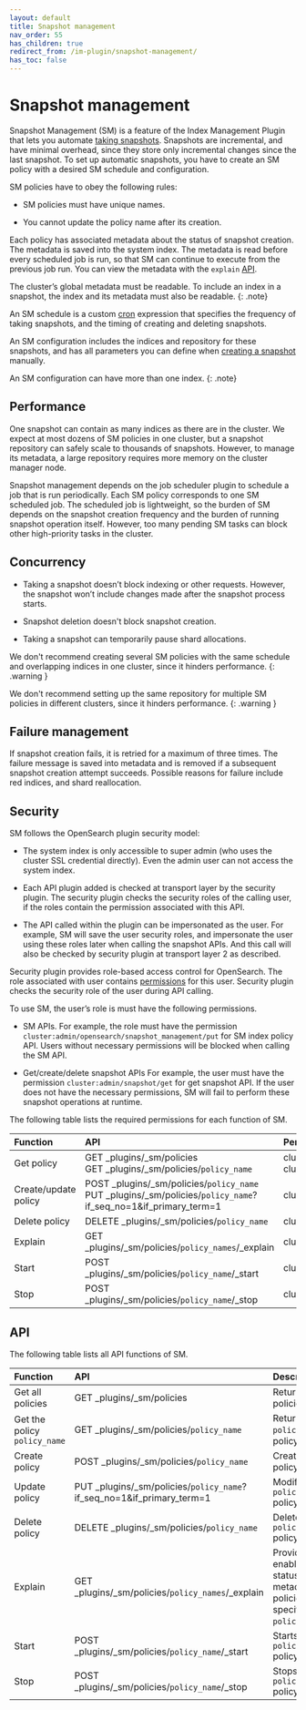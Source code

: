 ```yaml
---
layout: default
title: Snapshot management
nav_order: 55
has_children: true
redirect_from: /im-plugin/snapshot-management/
has_toc: false
---
```


# Snapshot management

Snapshot Management (SM) is a feature of the Index Management Plugin that lets you automate [taking snapshots]({{site.url}}{{site.baseurl}}/opensearch/snapshot-restore#take-snapshots). Snapshots are incremental, and have minimal overhead, since they store only incremental changes since the last snapshot. To set up automatic snapshots, you have to create an SM policy with a desired SM schedule and configuration. 

SM policies have to obey the following rules:

- SM policies must have unique names. 

- You cannot update the policy name after its creation. 

Each policy has associated metadata about the status of snapshot creation. The metadata is saved into the system index. The metadata is read before every scheduled job is run, so that SM can continue to execute from the previous job run. You can view the metadata with the `explain` [API](#API).

The cluster’s global metadata must be readable. To include an index in a snapshot, the index and its metadata must also be readable.
{: .note}

An SM schedule is a custom [cron]({{site.url}}{{site.baseurl}}/monitoring-plugins/alerting/cron) expression that specifies the frequency of taking snapshots, and the timing of creating and deleting snapshots. 

An SM configuration includes the indices and repository for these snapshots, and has all parameters you can define when [creating a snapshot]({{site.url}}{{site.baseurl}}/opensearch/snapshot-restore#take-snapshots) manually. 

An SM configuration can have more than one index.
{: .note}

## Performance 

One snapshot can contain as many indices as there are in the cluster. We expect at most dozens of SM policies in one cluster, but a snapshot repository can safely scale to thousands of snapshots. However, to manage its metadata, a large repository requires more memory on the cluster manager node. 

Snapshot management depends on the job scheduler plugin to schedule a job that is run periodically. Each SM policy corresponds to one SM scheduled job. The scheduled job is lightweight, so the burden of SM depends on the snapshot creation frequency and the burden of running snapshot operation itself. However, too many pending SM tasks can block other high-priority tasks in the cluster.

## Concurrency 

- Taking a snapshot doesn’t block indexing or other requests. However, the snapshot won’t include changes made after the snapshot process starts. 

- Snapshot deletion doesn't block snapshot creation.

- Taking a snapshot can temporarily pause shard allocations. 

We don't recommend creating several SM policies with the same schedule and overlapping indices in one cluster, since it hinders performance. 
{: .warning }

We don't recommend setting up the same repository for multiple SM policies in different clusters, since it hinders performance. 
{: .warning }

## Failure management

If snapshot creation fails, it is retried for a maximum of three times. The failure message is saved into metadata and is removed if a subsequent snapshot creation attempt succeeds. Possible reasons for failure include red indices, and shard reallocation.

## Security

SM follows the OpenSearch plugin security model:

- The system index is only accessible to super admin (who uses the cluster SSL credential directly). Even the admin user can not access the system index.
    
- Each API plugin added is checked at transport layer by the security plugin. The security plugin checks the security roles of the calling user, if the roles contain the permission associated with this API.
    
- The API called within the plugin can be impersonated as the user. For example, SM will save the user security roles, and impersonate the user using these roles later when calling the snapshot APIs. And this call will also be checked by security plugin at transport layer 2 as described.

Security plugin provides role-based access control for OpenSearch. The role associated with user contains [permissions]({{site.url}}{{site.baseurl}}/security-plugin/access-control/permissions) for this user. Security plugin checks the security role of the user during API calling.

To use SM, the user’s role is must have the following permissions.

- SM APIs. For example, the role must have the permission `cluster:admin/opensearch/snapshot_management/put` for SM index policy API. Users without necessary permissions will be blocked when calling the SM API.

- Get/create/delete snapshot APIs For example, the user must have the permission `cluster:admin/snapshot/get` for get snapshot API. If the user does not have the necessary permissions, SM will fail to perform these snapshot operations at runtime.

The following table lists the required permissions for each function of SM.

Function | API | Permission
:--- | :--- | :---
Get policy | GET _plugins/_sm/policies<br>GET _plugins/_sm/policies/`policy_name` | cluster:admin/opensearch/snapshot_management/policy/get<br>cluster:admin/opensearch/snapshot_management/policy/search 
Create/update policy | POST _plugins/_sm/policies/`policy_name`<br> PUT _plugins/_sm/policies/`policy_name`?if_seq_no=1&if_primary_term=1 | cluster:admin/opensearch/snapshot_management/policy/write
Delete policy | DELETE  _plugins/_sm/policies/`policy_name` | cluster:admin/opensearch/snapshot_management/policy/delete
Explain | GET _plugins/_sm/policies/`policy_names`/_explain | cluster:admin/opensearch/snapshot_management/policy/explain
Start | POST  _plugins/_sm/policies/`policy_name`/_start | cluster:admin/opensearch/snapshot_management/policy/start
Stop| POST  _plugins/_sm/policies/`policy_name`/_stop | cluster:admin/opensearch/snapshot_management/policy/stop


## API

The following table lists all API functions of SM.

Function | API | Description
:--- | :--- | :---
Get all policies | GET _plugins/_sm/policies | Returns all SM policies.
Get the policy `policy_name` | GET _plugins/_sm/policies/`policy_name` | Returns the `policy_name` SM policy.
Create policy | POST _plugins/_sm/policies/`policy_name` | Creates an SM policy.
Update policy | PUT _plugins/_sm/policies/`policy_name`?if_seq_no=1&if_primary_term=1 | Modifies the `policy_name` policy.
Delete policy | DELETE  _plugins/_sm/policies/`policy_name` | Deletes the `policy_name` policy.
Explain | GET _plugins/_sm/policies/`policy_names`/_explain | Provides the enabled/disabled status and the metadata for all policies specified by `policy_names`.
Start | POST  _plugins/_sm/policies/`policy_name`/_start | Starts the `policy_name` policy.
Stop| POST  _plugins/_sm/policies/`policy_name`/_stop | Stops the `policy_name` policy.